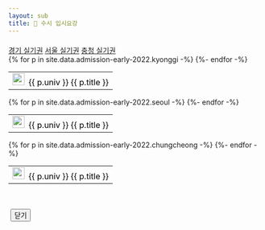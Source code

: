 ```yaml
---
layout: sub
title: 🥇 수시 입시요강
---
```

<div style="margin:20px 0 50px 0">
    <nav>
        <div class="nav nav-tabs" id="nav-tab" role="tablist" style="border:none;">
            <a class="nav-item nav-link active" id="nav-home-tab" data-toggle="tab" href="#nav-home" role="tab" aria-controls="nav-home" aria-selected="true">경기 실기권</a>
            <a class="nav-item nav-link" id="nav-profile-tab" data-toggle="tab" href="#nav-profile" role="tab" aria-controls="nav-profile" aria-selected="false">서울 실기권</a>
            <a class="nav-item nav-link" id="nav-contact-tab" data-toggle="tab" href="#nav-contact" role="tab" aria-controls="nav-contact" aria-selected="false">충청 실기권</a>
        </div>
    </nav>
    <div class="tab-content" id="nav-tabContent">
        <div class="tab-pane fade show active" id="nav-home" role="tabpanel" aria-labelledby="nav-home-tab">
          <!-- 경기실기권 -->
          <table class="table table-condensed">
            <tbody>
                {% for p in site.data.admission-early-2022.kyonggi -%}
                    <tr>
                        <td><a data-toggle="modal" href="#admission" onclick="loadImage({{forloop.index}}, '{{p.image-url}}', '{{p.title}}')" style="text-decoration:none;color:black"><img src="/assets/img/logo/{% include logo_func.html univ=p.univ %}" width="24px" height="24px" style="margin-right:8px"/>{{ p.univ }}&nbsp;{{ p.title }}</a></td>
                    </tr>
                {%- endfor -%}
            </tbody>
          </table>
        </div>
        <div class="tab-pane fade" id="nav-profile" role="tabpanel" aria-labelledby="nav-profile-tab">
          <!-- 서울실기권 -->
          <table class="table table-condensed">
            <tbody>
                {% for p in site.data.admission-early-2022.seoul -%}
                    <tr>
                        <td><a data-toggle="modal" href="#admission" onclick="loadImage({{forloop.index}}, '{{p.image-url}}', '{{p.title}}')" style="text-decoration:none;color:black"><img src="/assets/img/logo/{% include logo_func.html univ=p.univ %}" width="24px" height="24px" style="margin-right:8px"/>{{ p.univ }}&nbsp;{{ p.title }}</a></td>
                    </tr>
                {%- endfor -%}
            </tbody>
          </table>
        </div>
        <div class="tab-pane fade" id="nav-contact" role="tabpanel" aria-labelledby="nav-contact-tab">
          <!-- 충청실기권 -->
          <table class="table table-condensed">
            <tbody>
                {% for p in site.data.admission-early-2022.chungcheong -%}
                    <tr>
                        <td><a data-toggle="modal" href="#admission" onclick="loadImage({{forloop.index}}, '{{p.image-url}}', '{{p.title}}')" style="text-decoration:none;color:black"><img src="/assets/img/logo/{% include logo_func.html univ=p.univ %}" width="24px" height="24px" style="margin-right:8px"/>{{ p.univ }}&nbsp;{{ p.title }}</a></td>
                    </tr>
                {%- endfor -%}
            </tbody>
          </table>
        </div>
    </div>
</div>

<div class="portfolio-modal modal fade" id="admission" tabindex="-1" role="dialog" aria-hidden="true">
    <div class="modal-dialog">
      <div class="modal-content" style="padding-bottom: 30px">
        <div class="close-modal" data-dismiss="modal">
          <div class="lr">
            <div class="rl"></div>
          </div>
        </div>
        <div class="container">
          <div class="row">
            <div class="col-lg-8 mx-auto" style="padding:0">
              <div class="modal-body" style="padding:0">
                <img class="img-fluid d-block mx-auto" id="admissionImg" alt="">
                <button class="btn btn-primary" data-dismiss="modal" type="button" style="text-align:right;">
                  <i class="fas fa-times" ></i>  닫기
                </button>
              </div>
            </div>
          </div>
        </div>
      </div>
    </div>
  </div>

<script type="text/javascript">

// $(document).ready(function () {
//     $("#admission").on("hidden.bs.modal", function () {
//         $("body").css("position", "relative");
//     });
// });

const loadImage = function(index, img_url, title) {
    //$("body").css("position", "fixed");
    $("#admissionImg").attr("src", img_url);
    $("#admissionImg").attr("alt", title);
}
</script>